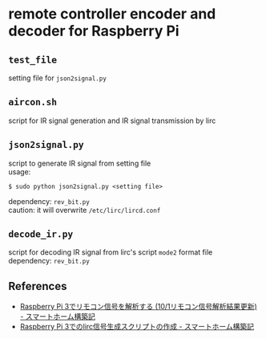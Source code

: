 # remote controller encoder and decoder for Raspberry Pi

## `test_file`

setting file for `json2signal.py`

## `aircon.sh`

script for IR signal generation and IR signal transmission by lirc

## `json2signal.py`

script to generate IR signal from setting file  
usage:

```console
$ sudo python json2signal.py <setting file>
```

dependency: `rev_bit.py`  
caution: it will overwrite `/etc/lirc/lircd.conf`

## `decode_ir.py`

script for decoding IR signal from lirc's script `mode2` format file  
dependency: `rev_bit.py`

## References

* [Raspberry Pi 3でリモコン信号を解析する (10/1リモコン信号解析結果更新) - スマートホーム構築記](https://kagemomiji.hateblo.jp/entry/2016/09/03/102809)
* [Raspberry Pi 3でのlirc信号生成スクリプトの作成 - スマートホーム構築記](https://kagemomiji.hateblo.jp/entry/2016/10/02/173010)

